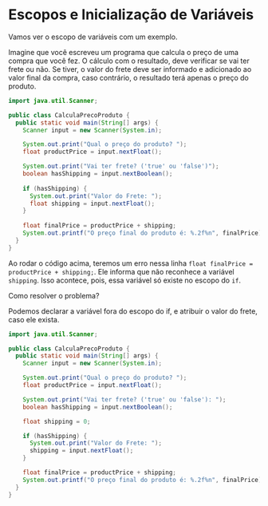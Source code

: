 # Escopos e Inicialização de Variáveis

Vamos ver o escopo de variáveis com um exemplo.

Imagine que você escreveu um programa que calcula o preço de uma compra que você fez.
O cálculo com o resultado, deve verificar se vai ter frete ou não. Se tiver, o valor do frete
deve ser informado e adicionado ao valor final da compra, caso contrário, o resultado terá apenas o preço do produto.

```java
import java.util.Scanner;

public class CalculaPrecoProduto {
  public static void main(String[] args) {
    Scanner input = new Scanner(System.in);

    System.out.print("Qual o preço do produto? ");
    float productPrice = input.nextFloat();

    System.out.print("Vai ter frete? ('true' ou 'false')");
    boolean hasShipping = input.nextBoolean();
    
    if (hasShipping) {
      System.out.print("Valor do Frete: ");
      float shipping = input.nextFloat();
    }
    
    float finalPrice = productPrice + shipping;
    System.out.printf("O preço final do produto é: %.2f%n", finalPrice);
  }
}
```

Ao rodar o código acima, teremos um erro nessa linha `float finalPrice = productPrice + shipping;`.
Ele informa que não reconhece a variável `shipping`. Isso acontece, pois, essa variável só existe no escopo do `if`.

Como resolver o problema?

Podemos declarar a variável fora do escopo do if, e atribuir o valor do frete, caso ele exista.

```java
import java.util.Scanner;

public class CalculaPrecoProduto {
  public static void main(String[] args) {
    Scanner input = new Scanner(System.in);

    System.out.print("Qual o preço do produto? ");
    float productPrice = input.nextFloat();

    System.out.print("Vai ter frete? ('true' ou 'false'): ");
    boolean hasShipping = input.nextBoolean();

    float shipping = 0;

    if (hasShipping) {
      System.out.print("Valor do Frete: ");
      shipping = input.nextFloat();
    }

    float finalPrice = productPrice + shipping;
    System.out.printf("O preço final do produto é: %.2f%n", finalPrice);
  }
}
```
